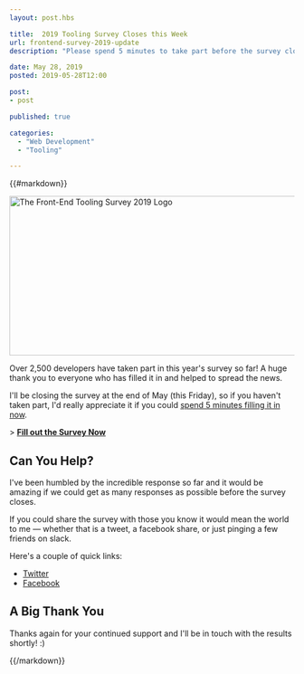```yaml
---
layout: post.hbs

title:  2019 Tooling Survey Closes this Week
url: frontend-survey-2019-update
description: "Please spend 5 minutes to take part before the survey closes at the end of May."

date: May 28, 2019
posted: 2019-05-28T12:00

post:
- post

published: true

categories:
  - "Web Development"
  - "Tooling"

---
```


{{#markdown}}

<div class="img img--logo">
	<div class="adaptive-image" data-adaptive="" data-adaptive-image-breakpoints="320" data-alt="The Front-End Tooling Survey 2019 Logo" data-img-320="/assets/img/blog/tooling-survey/2019/logo-small.png" data-img-max="/assets/img/blog/tooling-survey/2019/logo-mid.png">
		<noscript>
			<img src="/assets/img/blog/tooling-survey/2019/logo-mid.png" width="801" height="282" alt="The Front-End Tooling Survey 2019 Logo" />
		</noscript>
	</div>
</div>

Over 2,500 developers have taken part in this year's survey so far!  A huge thank you to everyone who has filled it in and helped to spread the news.

I'll be closing the survey at the end of May (this Friday), so if you haven't taken part, I'd really appreciate it if you could [spend 5 minutes filling it in now](https://ashn.uk/survey-2019).

\> **[Fill out the Survey Now](https://ashn.uk/survey-2019)**


## Can You Help?

I've been humbled by the incredible response so far and it would be amazing if we could get as many responses as possible before the survey closes.

If you could share the survey with those you know it would mean the world to me — whether that is a tweet, a facebook share, or just pinging a few friends on slack.

Here's a couple of quick links:

- [Twitter](https://twitter.com/intent/tweet?text=Make%20sure%20you%27ve%20made%20your%20voice%20heard%20%E2%80%93%20Take%20part%20in%20this%20Year%27s%20Front-End%20Tooling%20Survey%20%3E%20http%3A%2F%2Fashn.uk%2Fsurvey-2019)
- [Facebook](https://www.facebook.com/sharer/sharer.php?u=https%3A%2F%2Fashn.uk%2Fsurvey-2019&%3Bsrc=sdkpreparse)

## A Big Thank You

Thanks again for your continued support and I'll be in touch with the results shortly! :)

{{/markdown}}



